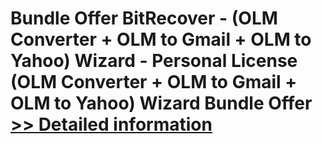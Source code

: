 # Bundle Offer BitRecover - (OLM Converter + OLM to Gmail + OLM to Yahoo) Wizard - Personal License<br />(OLM Converter + OLM to Gmail + OLM to Yahoo) Wizard Bundle Offer<br />[>> Detailed information](https://secure.shareit.com/shareit/product.html?productid=300998742&affiliateid=200057808)